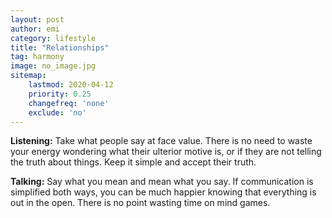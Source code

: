 ```yaml
---
layout: post
author: emi
category: lifestyle
title: "Relationships"
tag: harmony
image: no_image.jpg
sitemap:
    lastmod: 2020-04-12
    priority: 0.25
    changefreq: 'none'
    exclude: 'no'
---
```

**Listening:** Take what people say at face value. There is no need to waste your energy wondering what their ulterior motive is, or if they are not telling the truth about things. Keep it simple and accept their truth.  

**Talking:** Say what you mean and mean what you say. If communication is simplified both ways, you can be much happier knowing that everything is out in the open. There is no point wasting time on mind games.  
